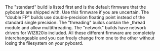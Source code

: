 The "standard" build is listed first and is the default firmware that the pyboards are shipped with. Use this firmware if you are uncertain. The "double FP" builds use double-precision floating point instead of the standard single precision. The "threading" builds contain the \_thread module and allow multithreading. The "network" builds have network drivers for WIZ820io included. All these different firmware are completely interchangeable and you can freely change from one to the other without losing the filesystem on your pyboard.
